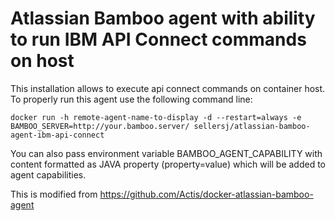 # Atlassian Bamboo agent with ability to run IBM API Connect commands on host
This installation allows to execute api connect commands on container host. To properly
run this agent use the following command line:

```
docker run -h remote-agent-name-to-display -d --restart=always -e BAMBOO_SERVER=http://your.bamboo.server/ sellersj/atlassian-bamboo-agent-ibm-api-connect
```

You can also pass environment variable BAMBOO_AGENT_CAPABILITY with content formatted as JAVA property (property=value) which will be added to agent capabilities.

This is modified from https://github.com/Actis/docker-atlassian-bamboo-agent